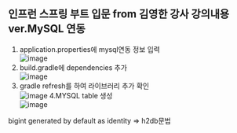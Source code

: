 인프런 스프링 부트 입문 from 김영한 강사 강의내용 ver.MySQL 연동
----------------------------------------------------------------
1. application.properties에 mysql연동 정보 입력<br/>
![image](https://user-images.githubusercontent.com/84068193/151303316-ecb0516d-e78e-4874-b74f-90a5041066ea.png)
2. build.gradle에 dependencies 추가<br/>
![image](https://user-images.githubusercontent.com/84068193/151303580-107af085-36f0-4800-84a5-14863261da95.png)
3. gradle refresh를 하여 라이브러리 추가 확인<br/>
![image](https://user-images.githubusercontent.com/84068193/151303817-8d63718f-c7bc-4eae-9a94-2ca04bdb9d2c.png)
4.MYSQL table 생성<br/>
![image](https://user-images.githubusercontent.com/84068193/151304799-5aa9390f-eab4-441e-b310-568acebc2c04.png)

bigint generated by default as identity => h2db문법 <br/>
